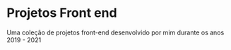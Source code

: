 # Projetos Front end
 Uma coleção de projetos front-end desenvolvido por mim durante os anos 2019 - 2021
